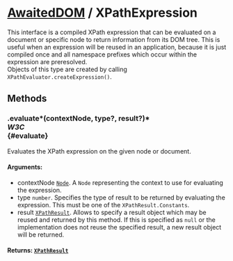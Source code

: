 # [AwaitedDOM](/docs/basic-interfaces/awaited-dom) <span>/</span> XPathExpression

<div class='overview'><span class="seoSummary">This interface is a compiled XPath expression that can be evaluated on a document or specific node to return information from its DOM tree.</span> This is useful when an expression will be reused in an application, because it is just compiled once and all namespace prefixes which occur within the expression are preresolved.</div>

<div class='overview'>Objects of this type are created by calling <code>XPathEvaluator.createExpression()</code>.</div>

## Methods

### .evaluate*(contextNode, type?, result?)* <div class="specs"><i>W3C</i></div> {#evaluate}

Evaluates the XPath expression on the given node or document.

#### **Arguments**:


 - contextNode [`Node`](/docs/awaited-dom/node). A <code>Node</code> representing the context to use for evaluating the expression.
 - type `number`. Specifies the type of result to be returned by evaluating the expression. This must be one of the <code>XPathResult.Constants</code>.
 - result [`XPathResult`](/docs/awaited-dom/x-path-result). Allows to specify a result object which may be reused and returned by this method. If this is specified as <code>null</code> or the implementation does not reuse the specified result, a new result object will be returned.

#### **Returns**: [`XPathResult`](/docs/awaited-dom/x-path-result)
